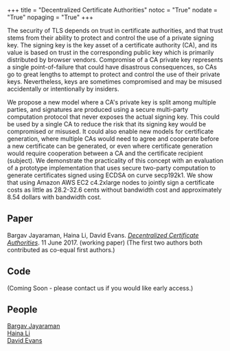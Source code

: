 +++
title = "Decentralized Certificate Authorities"
notoc = "True"
nodate = "True"
nopaging = "True"
+++

The security of TLS depends on trust in certificate authorities, and
that trust stems from their ability to protect and control the use of
a private signing key.  The signing key is the key asset of a
certificate authority (CA), and its value is based on trust in the
corresponding public key which is primarily distributed by browser
vendors.  Compromise of a CA private key represents a single
point-of-failure that could have disastrous consequences, so CAs go to
great lengths to attempt to protect and control the use of their
private keys. Nevertheless, keys are sometimes compromised and may be
misused accidentally or intentionally by insiders. 

We propose a new model where a CA's private key is split among
multiple parties, and signatures are produced using a secure
multi-party computation protocol that never exposes the actual signing
key. This could be used by a single CA to reduce the risk that its
signing key would be compromised or misused. It could also enable new
models for certificate generation, where multiple CAs would need to
agree and cooperate before a new certificate can be generated, or even
where certificate generation would require cooperation between a CA
and the certificate recipient (subject). We demonstrate the
practicality of this concept with an evaluation of a prototype
implementation that uses secure two-party computation to generate
certificates signed using ECDSA on curve secp192k1. We show that using
Amazon AWS EC2 c4.2xlarge nodes to jointly sign a certificate costs as
little as 28.2-32.6 cents without bandwidth cost and approximately
8.54 dollars with bandwidth cost.

<center>
</center>

## Paper

Bargav Jayaraman, Haina Li, David Evans. <a
href="/docs/dca.pdf"><em>Decentralized Certificate
Authorities</em></a>. 11 June 2017. (working paper) (The first two
authors both contributed as co-equal first authors.)

## Code

(Coming Soon - please contact us if you would like early access.)

## People

[Bargav Jayaraman](https://bargavjayaraman.github.io/)  
[Haina Li](https://github.com/HainaLi)  
[David Evans](https://www.cs.virginia.edu/evans)  






